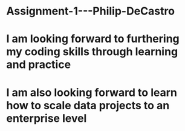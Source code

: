 # Assignment-1---Philip-DeCastro
# I am looking forward to furthering my coding skills through learning and practice
# I am also looking forward to learn how to scale data projects to an enterprise level
